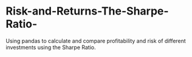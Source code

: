 # Risk-and-Returns-The-Sharpe-Ratio-
Using pandas to calculate and compare profitability and risk of different investments using the Sharpe Ratio.
